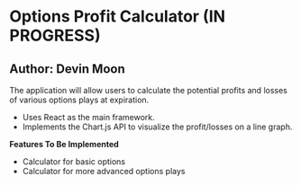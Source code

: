# Options Profit Calculator (IN PROGRESS)
## Author: Devin Moon

The application will allow users to calculate the potential profits and losses
of various options plays at expiration. <br>
- Uses React as the main framework. <br>
- Implements the Chart.js API to visualize the profit/losses on a line graph.

**Features To Be Implemented**
- Calculator for basic options
- Calculator for more advanced options plays
